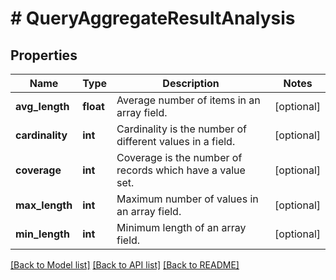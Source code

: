 # # QueryAggregateResultAnalysis

## Properties

| Name            | Type      | Description                                               | Notes      |
| --------------- | --------- | --------------------------------------------------------- | ---------- |
| **avg_length**  | **float** | Average number of items in an array field.                | [optional] |
| **cardinality** | **int**   | Cardinality is the number of different values in a field. | [optional] |
| **coverage**    | **int**   | Coverage is the number of records which have a value set. | [optional] |
| **max_length**  | **int**   | Maximum number of values in an array field.               | [optional] |
| **min_length**  | **int**   | Minimum length of an array field.                         | [optional] |

[[Back to Model list]](../../README.md#models) [[Back to API list]](../../README.md#endpoints) [[Back to README]](../../README.md)
